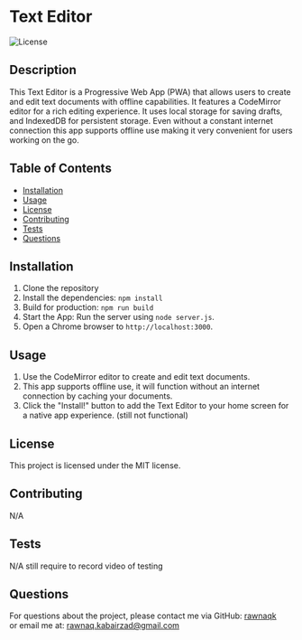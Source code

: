 # Text Editor
  
  ![License](https://img.shields.io/badge/license-MIT-blue.svg)
  
  ## Description
  This Text Editor is a Progressive Web App (PWA) that allows users to create and edit text documents with offline capabilities. It features a CodeMirror editor for a rich editing experience. It uses local storage for saving drafts, and IndexedDB for persistent storage. Even without a constant internet connection this app supports offline use making it very convenient for users working on the go.
  
  ## Table of Contents
  - [Installation](#installation)
  - [Usage](#usage)
  - [License](#license)
  - [Contributing](#contributing)
  - [Tests](#tests)
  - [Questions](#questions)
  
  ## Installation
  1. Clone the repository
  2. Install the dependencies: `npm install`
  3. Build for production: `npm run build`
  4. Start the App: Run the server using `node server.js`.
  5. Open a Chrome browser to `http://localhost:3000`.

  ## Usage
  1. Use the CodeMirror editor to create and edit text documents.
  2. This app supports offline use, it will function without an internet connection by caching your documents.
  3. Click the "Install!" button to add the Text Editor to your home screen for a native app experience. (still not functional)
  
  ## License
  This project is licensed under the MIT license.
  
  ## Contributing
  N/A
  
  ## Tests
  N/A still require to record video of testing
  
  ## Questions
  For questions about the project, please contact me via GitHub: [rawnaqk](https://github.com/rawnaqk)  
  or email me at: rawnaq.kabairzad@gmail.com
